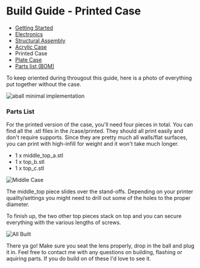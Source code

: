 # Build Guide - Printed Case

* [Getting Started](../docs/bg_getting_started.md)
* [Electronics](../docs/bg_electronics.md)
* [Structural Assembly](../docs/bg_structure.md)
* [Acrylic Case](../docs/bg_case_acrylic.md)
* Printed Case
* [Plate Case](../docs/bg_case_plate.md)
* [Parts list (BOM)](../docs/bom.md)


To keep oriented during througout this guide, here is a photo of everything put together without the case.

![aball minimal implementation](../photos/aball_min.jpeg "aball minimal implementation")

### Parts List

For the printed version of the case, you'll need four pieces in total.  You can find all the .stl
files in the /case/printed.  They should all print easily and don't require supports.  Since they are
pretty much all walls/flat surfaces, you can print with high-infill for weight and it won't take 
much longer.

* 1 x middle_top_a.stl
* 1 x top_b.stl
* 1 x top_c.stl

![Middle Case](../photos/build_guide/aball_build_guide_19.jpeg "Layers, Layers!")

The middle_top piece slides over the stand-offs.  Depending on your printer quality/settings 
you might need to drill out some of the holes to the proper diameter.  

To finish up, the two other top pieces stack on top and you can secure everything with the 
various lengths of screws. 

![All Built](../photos/build_guide/aball_build_guide_21.jpeg "All done")

There ya go!  Make sure you seat the lens properly, drop in the ball and plug it in.  Feel free to 
contact me with any questions on building, flashing or aquiring parts.  If you do build on of these
I'd love to see it.
